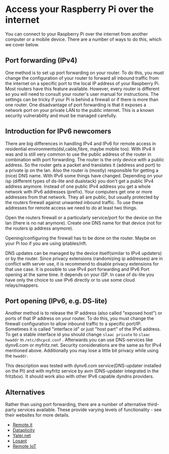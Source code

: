 # Access your Raspberry Pi over the internet

You can connect to your Raspberry Pi over the internet from another computer or a mobile device. There are a number of ways to do this, which we cover below.

## Port forwarding (IPv4)

One method is to set up port forwarding on your router. To do this, you must change the configuration of your router to forward all inbound traffic from the internet on a specific port to the local IP address of your Raspberry Pi. Most routers have this feature available. However, every router is different so you will need to consult your router's user manual for instructions. The settings can be tricky if your Pi is behind a firewall or if there is more than one router. One disadvantage of port forwarding is that it exposes a network port on your private LAN to the public internet. This is a known security vulnerability and must be managed carefully.

## Introduction for IPv6 newcomers

There are big differences in handling IPv4 and IPv6 for remote access in residential environments(dsl,cable,fibre, maybe mobile too).
With IPv4 it was and is still very common to use the public address of the router in combination with port forwarding. The router is the only device with a public address. So the router gets a packet and translates it (address and port) to a private ip on the lan. Also the router is (mostly) responsible for getting a (nice) DNS name.
With IPv6 some things have changed. Depending on your isp (different types of ds-lite and dualstack) you don't get a public IPv4 address anymore.
Instead of one public IPv4 address you get a whole network with IPv6 addresses (prefix).
Your computers get one or more addresses from that network. They all are public, but usually protected by the routers firewall against unwanted inbound traffic.
To use these addresses for remote access we need to do at least two things. 

Open the routers firewall or a particularly service/port for the device on the lan (there is no nat anymore). 
Create one DNS name for that device (not for the routers ip address anymore).

Opening/configuring the firewall has to be done on the router. Maybe on your Pi too if you are using iptables/nft.

DNS updates can be managed by the device itself(similar to IPv4 updaters) or by the router. 
Since privacy extensions (randomizing ip addresses) are in conflict with server use, it is recommend to disable privacy extensions for that use case.
It is possible to use IPv4 port forwarding and IPv6 Port opening at the same time. It depends on your ISP.
In case of ds-lite you have only the choice to use IPv6 directly or to use some cloud relays/mappers.


## Port opening (IPv6, e.g. DS-lite)

Another method is to release the IP address (also called "exposed host") or ports of that IP address on your router. To do this, you must change the firewall configuration to allow inbound traffic to a specific port/IP. Sometimes it is called "interface id" or just "host part" of the IPv6 address. To get a stable interface id you should change `slaac private` to `slaac hwaddr` in `/etc/dhcpcd.conf` . Afterwards you can use DNS-services like dynv6.com or myfritz.net. Security considerations are the same as for IPv4 mentioned above. Additionally you may lose a little bit privacy while using the `hwaddr`.

This description was tested with dynv6.com service(DNS-updater installed on the PI) and with myfritz service by avm (DNS-updater integrated in the fritzbox). It should work also with other IPv6 capable dyndns providers.




## Alternatives

Rather than using port forwarding, there are a number of alternative third-party services available. These provide varying levels of functionality - see their websites for more details.

- [Remote.it](https://www.remote.it)
- [Dataplicity](https://dataplicity.com)
- [Yaler.net](https://yaler.net/)
- [Losant](https://losant.com)
- [Remote IoT](https://remote-iot.com)
